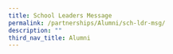 ```yaml
---
title: School Leaders Message
permalink: /partnerships/Alumni/sch-ldr-msg/
description: ""
third_nav_title: Alumni
---
```

